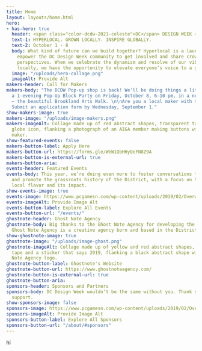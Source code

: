 ```yaml
---
title: Home
layout: layouts/home.html
hero:
- has-hero: true
  header: <span class="color-dcdw-2021-celeste">DC</span> DESIGN WEEK <span class="color-dcdw-2021-celeste">2021</span>
  text-1: HYPERLOCAL. GROWN LOCALLY. INSPIRE GLOBALLY.
  text-2: October 1 - 8
  body: What kind of future can we build together? Hyperlocal is a launching pad to
    empower the DC Design Week community to get involved and share crowd-sourced design
    perspectives. When we celebrate the dynamism and resolve of our vibrant community
    locally, we have the opportunity to elevate everyone’s voice to a global level.
  image: "/uploads/hero-collage.png"
  imageAlt: Provide Alt
makers-header: Call for Makers
makers-body: "The DCDW Pop-up shop is back! We'll be doing things a little differently:
  a 1-evening Pop-Up Block Party on Friday, October 8, 6–10 pm, in a new location
  — the beautiful Brookland Arts Walk. \n\nAre you a local maker with merch to sell?
  Submit an application form by Wednesday, September 1."
show-makers-image: true
makers-image: "/uploads/image-makers.png"
makers-imageAlt: Collage made up of red abstract shapes, transparent tape and a outlined
  globe icon, flanking a photograph of an AIGA member making buttons with a button
  maker.
show-featured-events: false
makers-button-label: Apply Here
makers-button-url: https://forms.gle/WeW1QbHHyQeFN8Z9A
makers-button-is-external-url: true
makers-button-aria: 
events-header: Featured Events
events-body: This year, we’re doing even more to foster conversations to challenge,
  and promote the grassroots history of the District, with a focus on the DMV’s unique
  local flavor and its impact.
show-events-image: true
events-image: https://www.pcgamesn.com/wp-content/uploads/2019/02/Overwatch-Baptiste-Abilities.jpg
events-imageAlt: Provide Image Alt
events-button-label: Explore All Events
events-button-url: "/events/"
ghostnote-header: Ghost Note Agency
ghostnote-body: Big thanks to the Ghost Note Agency for developing the DCDW 2021 brand!
  Ghost Note Agency is a creative agency born and based in the District of Columbia.
show-ghostnote-image: true
ghostnote-image: "/uploads/image-ghost.png"
ghostnote-imageAlt: Collage made up of yellow and red abstract shapes, transparent
  tape and a sticker that says 2019, flanking a black abstract shape with the Ghost
  Note Agency logo.
ghostnote-button-label: Ghostnote's Website
ghostnote-button-url: https://www.ghostnoteagency.com/
ghostnote-button-is-external-url: true
ghostnote-button-aria: 
sponsors-header: Sponsors and Partners
sponsors-body: DC Design Week wouldn’t be the same without you. Thank you for your
  support.
show-sponsors-image: false
sponsors-image: https://www.pcgamesn.com/wp-content/uploads/2019/02/Overwatch-Baptiste-Abilities.jpg
sponsors-imageAlt: Provide Image Alt
sponsors-button-label: Explore All Sponsors
sponsors-button-url: "/about/#sponsors"
---
```


hi
